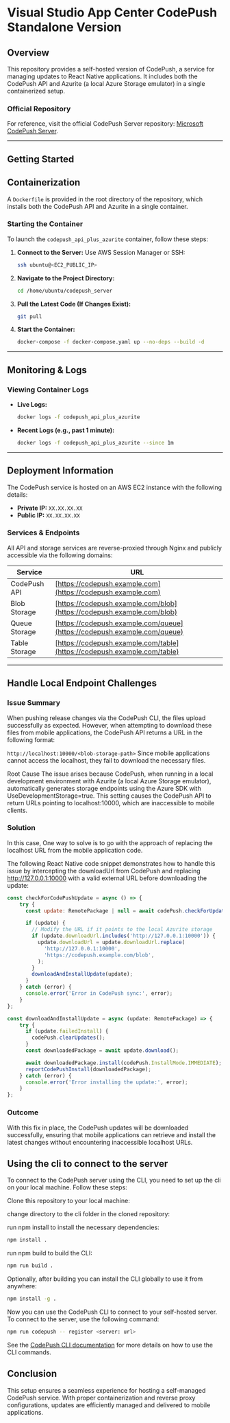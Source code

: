# Visual Studio App Center CodePush Standalone Version

## Overview

This repository provides a self-hosted version of CodePush, a service for managing updates to React Native applications. It includes both the CodePush API and Azurite (a local Azure Storage emulator) in a single containerized setup.

### Official Repository

For reference, visit the official CodePush Server repository: [Microsoft CodePush Server](https://github.com/microsoft/code-push-server).

---

## Getting Started

## Containerization

A `Dockerfile` is provided in the root directory of the repository, which installs both the CodePush API and Azurite in a single container.

### Starting the Container

To launch the `codepush_api_plus_azurite` container, follow these steps:

1. **Connect to the Server:** Use AWS Session Manager or SSH:

   ```sh
   ssh ubuntu@<EC2_PUBLIC_IP>
   ```

2. **Navigate to the Project Directory:**

   ```sh
   cd /home/ubuntu/codepush_server
   ```

3. **Pull the Latest Code (If Changes Exist):**

   ```sh
   git pull
   ```

4. **Start the Container:**

   ```sh
   docker-compose -f docker-compose.yaml up --no-deps --build -d
   ```

---

## Monitoring & Logs

### Viewing Container Logs

- **Live Logs:**

  ```sh
  docker logs -f codepush_api_plus_azurite
  ```

- **Recent Logs (e.g., past 1 minute):**

  ```sh
  docker logs -f codepush_api_plus_azurite --since 1m
  ```

---

## Deployment Information

The CodePush service is hosted on an AWS EC2 instance with the following details:

- **Private IP:** `XX.XX.XX.XX`
- **Public IP:** `XX.XX.XX.XX`

### Services & Endpoints

All API and storage services are reverse-proxied through Nginx and publicly accessible via the following domains:

| Service       | URL                                                                  |
| ------------- | -------------------------------------------------------------------- |
| CodePush API  | [https://codepush.example.com](https://codepush.example.com)             |
| Blob Storage  | [https://codepush.example.com/blob](https://codepush.example.com/blob)   |
| Queue Storage | [https://codepush.example.com/queue](https://codepush.example.com/queue) |
| Table Storage | [https://codepush.example.com/table](https://codepush.example.com/table) |

---

## Handle Local Endpoint Challenges
### Issue Summary

When pushing release changes via the CodePush CLI, the files upload successfully as expected. However, when attempting to download these files from mobile applications, the CodePush API returns a URL in the following format:

`http://localhost:10000/<blob-storage-path>`
Since mobile applications cannot access the localhost, they fail to download the necessary files.

Root Cause
The issue arises because CodePush, when running in a local development environment with Azurite (a local Azure Storage emulator), automatically generates storage endpoints using the Azure SDK with UseDevelopmentStorage=true. This setting causes the CodePush API to return URLs pointing to localhost:10000, which are inaccessible to mobile clients.

### Solution
In this case, One way to solve is to go with the approach of replacing the localhost URL from the mobile application code.

The following React Native code snippet demonstrates how to handle this issue by intercepting the downloadUrl from CodePush and replacing http://127.0.0.1:10000 with a valid external URL before downloading the update:

```javascript
const checkForCodePushUpdate = async () => {
    try {
      const update: RemotePackage | null = await codePush.checkForUpdate();

      if (update) {
        // Modify the URL if it points to the local Azurite storage
        if (update.downloadUrl.includes('http://127.0.0.1:10000')) {
          update.downloadUrl = update.downloadUrl.replace(
            'http://127.0.0.1:10000',
            'https://codepush.example.com/blob',
          );
        }
        downloadAndInstallUpdate(update);
      }
    } catch (error) {
      console.error('Error in CodePush sync:', error);
    }
};

const downloadAndInstallUpdate = async (update: RemotePackage) => {
    try {
      if (update.failedInstall) {
        codePush.clearUpdates();
      }
      const downloadedPackage = await update.download();

      await downloadedPackage.install(codePush.InstallMode.IMMEDIATE);
      reportCodePushInstall(downloadedPackage);
    } catch (error) {
      console.error('Error installing the update:', error);
    }
};
```
### Outcome

With this fix in place, the CodePush updates will be downloaded successfully, ensuring that mobile applications can retrieve and install the latest changes without encountering inaccessible localhost URLs.

## Using the cli to connect to the server

To connect to the CodePush server using the CLI, you need to set up the cli on your local machine. Follow these steps:

Clone this repository to your local machine:

change directory to the cli folder in the cloned repository:

run npm install to install the necessary dependencies:

```bash
npm install .
```

run npm build to build the CLI:

```bash
npm run build .
```

Optionally, after building you can install the CLI globally to use it from anywhere:

```bash
npm install -g .
```

Now you can use the CodePush CLI to connect to your self-hosted server. 
To connect to the server, use the following command:
```bash
npm run codepush -- register <server: url>
```

See the [CodePush CLI documentation](./cli/README.md) for more details on how to use the CLI commands.


## Conclusion

This setup ensures a seamless experience for hosting a self-managed CodePush service. With proper containerization and reverse proxy configurations, updates are efficiently managed and delivered to mobile applications.